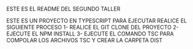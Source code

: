 ESTE ES EL README DEL SEGUNDO TALLER

ESTE ES UN PROYECTO EN TYPESCRIPT
PARA EJECUTAR REALICE EL SIGUIENTE PROCESO
1- REALICE EL GIT CLONE DEL PROYECTO
2- EJECUTE EL NPM INSTALL
3- EJECUTE EL COMANDO TSC PARA COMPOLAR LOS ARCHIVOS TSC Y CREAR LA CARPETA DIST 
